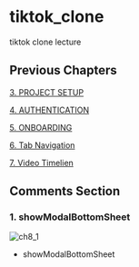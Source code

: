 # tiktok_clone

tiktok clone lecture

## Previous Chapters
[3. PROJECT SETUP](https://github.com/yuriyaya/tiktok_clone/tree/ch3)

[4. AUTHENTICATION](https://github.com/yuriyaya/tiktok_clone/tree/ch4)

[5. ONBOARDING](https://github.com/yuriyaya/tiktok_clone/tree/ch5)

[6. Tab Navigation](https://github.com/yuriyaya/tiktok_clone/tree/ch6)

[7. Video Timelien](https://github.com/yuriyaya/tiktok_clone/tree/ch7)
## Comments Section
### 1. showModalBottomSheet
![ch8_1](./doc/img/ch8_1.gif)
* showModalBottomSheet
